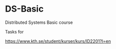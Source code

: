 # DS-Basic
Distributed Systems Basic course

Tasks for

https://www.kth.se/student/kurser/kurs/ID2201?l=en
